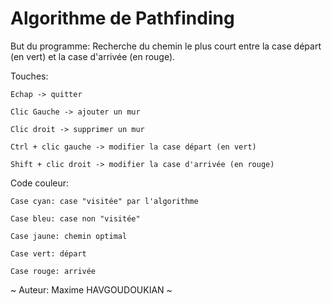 # Algorithme de Pathfinding

But du programme: Recherche du chemin le plus court entre la case départ (en vert) et la case d'arrivée (en rouge).

Touches:

    Echap -> quitter

    Clic Gauche -> ajouter un mur
  
    Clic droit -> supprimer un mur

    Ctrl + clic gauche -> modifier la case départ (en vert) 

    Shift + clic droit -> modifier la case d'arrivée (en rouge)



Code couleur:

    Case cyan: case "visitée" par l'algorithme

    Case bleu: case non "visitée"
  
    Case jaune: chemin optimal
  
    Case vert: départ
  
    Case rouge: arrivée

~ Auteur: Maxime HAVGOUDOUKIAN ~
